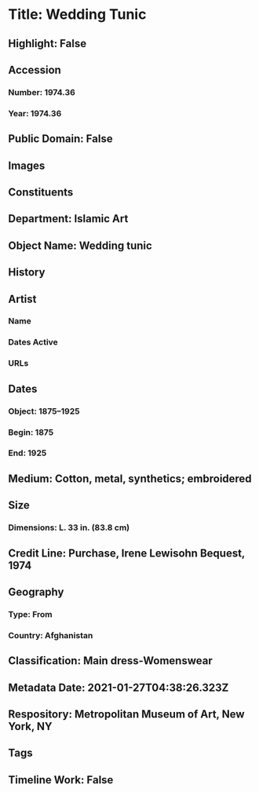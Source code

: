 # Title: Wedding Tunic
## Highlight: False
## Accession
### Number: 1974.36
### Year: 1974.36
## Public Domain: False
## Images
## Constituents
## Department: Islamic Art
## Object Name: Wedding tunic
## History
## Artist
### Name
### Dates Active
### URLs
## Dates
### Object: 1875–1925
### Begin: 1875
### End: 1925
## Medium: Cotton, metal, synthetics; embroidered
## Size
### Dimensions: L. 33 in. (83.8 cm)
## Credit Line: Purchase, Irene Lewisohn Bequest, 1974
## Geography
### Type: From
### Country: Afghanistan
## Classification: Main dress-Womenswear
## Metadata Date: 2021-01-27T04:38:26.323Z
## Respository: Metropolitan Museum of Art, New York, NY
## Tags
## Timeline Work: False